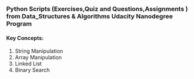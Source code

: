 ### Python Scripts (Exercises,Quiz and Questions,Assignments ) from Data_Structures & Algorithms Udacity Nanodegree Program

#### Key Concepts:

1. String Manipulation
2. Array Manipulation
3. Linked List 
4. Binary Search 
